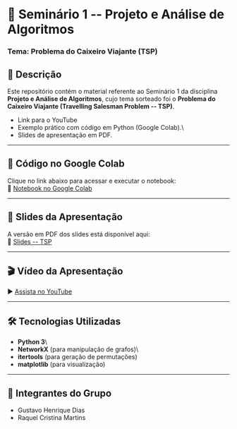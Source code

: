 # 📌 Seminário 1 -- Projeto e Análise de Algoritmos

### Tema: Problema do Caixeiro Viajante (TSP)

## 📖 Descrição

Este repositório contém o material referente ao Seminário 1 da
disciplina **Projeto e Análise de Algoritmos**, cujo tema sorteado foi o
**Problema do Caixeiro Viajante (Travelling Salesman Problem -- TSP)**.

- Link para o YouTube
- Exemplo prático com código em Python (Google Colab).\
- Slides de apresentação em PDF.

------------------------------------------------------------------------

## 🚀 Código no Google Colab

Clique no link abaixo para acessar e executar o notebook:\
🔗 [Notebook no Google
Colab](https://colab.research.google.com/drive/15O9jS2rtSqZSYgWfXS3q2DoX8rqmlS9i?usp=sharing)

------------------------------------------------------------------------

## 📑 Slides da Apresentação

A versão em PDF dos slides está disponível aqui:\
📂 [Slides -- TSP](tsp_apresentacao.pdf)

------------------------------------------------------------------------

## 🎬 Vídeo da Apresentação
▶️ [Assista no YouTube](https://youtu.be/dp1zhzCbcnY)

------------------------------------------------------------------------

## 🛠️ Tecnologias Utilizadas

-   **Python 3**\
-   **NetworkX** (para manipulação de grafos)\
-   **itertools** (para geração de permutações)
-   **matplotlib** (para visualização)

------------------------------------------------------------------------

## 👥 Integrantes do Grupo

-   Gustavo Henrique Dias
-   Raquel Cristina Martins
